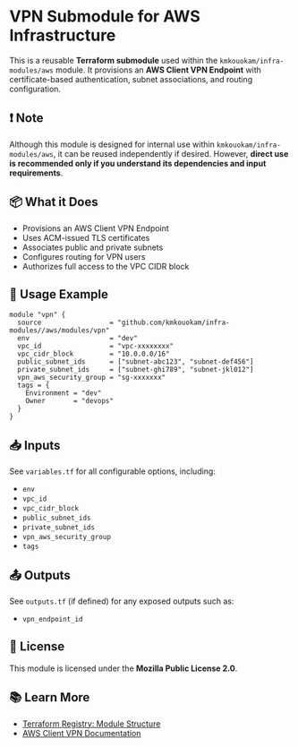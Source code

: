 # VPN Submodule for AWS Infrastructure

This is a reusable **Terraform submodule** used within the `kmkouokam/infra-modules/aws` module. It provisions an **AWS Client VPN Endpoint** with certificate-based authentication, subnet associations, and routing configuration.

## ❗ Note

Although this module is designed for internal use within `kmkouokam/infra-modules/aws`, it can be reused independently if desired. However, **direct use is recommended only if you understand its dependencies and input requirements**.

## 📦 What it Does

- Provisions an AWS Client VPN Endpoint
- Uses ACM-issued TLS certificates
- Associates public and private subnets
- Configures routing for VPN users
- Authorizes full access to the VPC CIDR block

## 🔧 Usage Example

```hcl
module "vpn" {
  source                 = "github.com/kmkouokam/infra-modules//aws/modules/vpn"
  env                    = "dev"
  vpc_id                 = "vpc-xxxxxxxx"
  vpc_cidr_block         = "10.0.0.0/16"
  public_subnet_ids      = ["subnet-abc123", "subnet-def456"]
  private_subnet_ids     = ["subnet-ghi789", "subnet-jkl012"]
  vpn_aws_security_group = "sg-xxxxxxx"
  tags = {
    Environment = "dev"
    Owner       = "devops"
  }
}
```

## 📥 Inputs

See `variables.tf` for all configurable options, including:

- `env`
- `vpc_id`
- `vpc_cidr_block`
- `public_subnet_ids`
- `private_subnet_ids`
- `vpn_aws_security_group`
- `tags`

## 📤 Outputs

See `outputs.tf` (if defined) for any exposed outputs such as:

- `vpn_endpoint_id`
 

## 📄 License

This module is licensed under the **Mozilla Public License 2.0**.

## 📚 Learn More

- [Terraform Registry: Module Structure](https://developer.hashicorp.com/terraform/registry/modules/publishing#standard-module-structure)
- [AWS Client VPN Documentation](https://docs.aws.amazon.com/vpn/latest/clientvpn-admin/what-is.html)
 